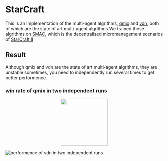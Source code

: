 # StarCraft
This is an implementation of the multi-agent algrithms, [qmix](https://arxiv.org/abs/1803.11485) and [vdn](https://arxiv.org/abs/1706.05296), both of which are the state of art multi-agent algrithms.We trained these algrithms on [SMAC](https://github.com/oxwhirl/smac), which is the decentralised micromanagement scenarios of [StarCraft II](https://en.wikipedia.org/wiki/StarCraft_II:_Wings_of_Liberty)
## Result
Although qmix and vdn are the state of art multi-agent algrithms, they are unstable sometimes, you need to independently run several times to get better performence.
### win rate of qmix in two independent runs
<div align=center><img width = '150' height ='150' src ="https://github.com/starry-sky6688/StarCraft/blob/master/model/qmix/compare.png"/></div>

![performence of vdn in two independent runs](https://github.com/starry-sky6688/StarCraft/blob/master/model/vdn/compare.png)
